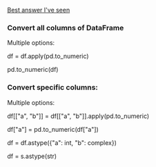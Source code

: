 [Best answer I've seen](https://stackoverflow.com/questions/15891038/change-data-type-of-columns-in-pandas)

### Convert all columns of DataFrame
Multiple options: 

df = df.apply(pd.to_numeric) 

pd.to_numeric(df)



### Convert specific columns:
Multiple options:

df[["a", "b"]] = df[["a", "b"]].apply(pd.to_numeric)

df["a"] = pd.to_numeric(df["a"])

df = df.astype({"a": int, "b": complex})

df = s.astype(str)

